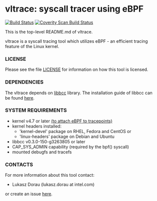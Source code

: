 vltrace: syscall tracer using eBPF
==================================

[![Build Status](https://travis-ci.org/pmem/vltrace.svg)](https://travis-ci.org/pmem/vltrace)
[![Coverity Scan Build Status](https://scan.coverity.com/projects/13758/badge.svg)](https://scan.coverity.com/projects/pmem-vltrace)

This is the top-level README.md of vltrace.

vltrace is a syscall tracing tool which utilizes eBPF - an efficient tracing feature of the Linux kernel.

### LICENSE ###

Please see the file [LICENSE](https://github.com/pmem/vltrace/blob/master/LICENSE)
for information on how this tool is licensed.

### DEPENDENCIES ###

The vltrace depends on [libbcc](https://github.com/iovisor/bcc) library.
The installation guide of libbcc can be found [here](https://github.com/iovisor/bcc/blob/master/INSTALL.md).

### SYSTEM REQUIREMENTS ###

 - kernel v4.7 or later [(to attach eBPF to tracepoints)](https://github.com/iovisor/bcc/blob/master/docs/kernel-versions.md)
 - kernel headers installed:
    - 'kernel-devel' package on RHEL, Fedora and CentOS or
    - 'linux-headers' package on Debian and Ubuntu
 - libbcc v0.3.0-150-g3263805 or later
 - CAP_SYS_ADMIN capability (required by the bpf() syscall)
 - mounted debugfs and tracefs

### CONTACTS ###

For more information about this tool contact:

 - Lukasz Dorau (lukasz.dorau at intel.com)

or create an issue [here](https://github.com/pmem/vltrace/issues).

